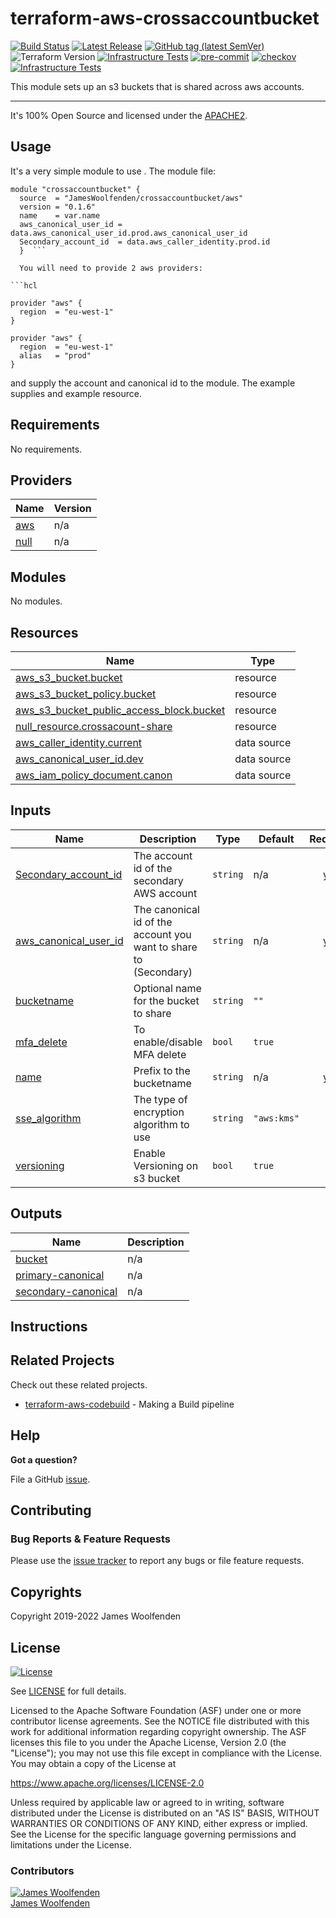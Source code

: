 # terraform-aws-crossaccountbucket

[![Build Status](https://github.com/JamesWoolfenden/terraform-aws-crossaccountbucket/workflows/Verify%20and%20Bump/badge.svg?branch=master)](https://github.com/JamesWoolfenden/terraform-aws-crossaccountbucket)
[![Latest Release](https://img.shields.io/github/release/JamesWoolfenden/terraform-aws-crossaccountbucket.svg)](https://github.com/JamesWoolfenden/terraform-aws-crossaccountbucket/releases/latest)
[![GitHub tag (latest SemVer)](https://img.shields.io/github/tag/JamesWoolfenden/terraform-aws-crossaccountbucket.svg?label=latest)](https://github.com/JamesWoolfenden/terraform-aws-crossaccountbucket/releases/latest)
![Terraform Version](https://img.shields.io/badge/tf-%3E%3D0.14.0-blue.svg)
[![Infrastructure Tests](https://www.bridgecrew.cloud/badges/github/JamesWoolfenden/terraform-aws-crossaccountbucket/cis_aws)](https://www.bridgecrew.cloud/link/badge?vcs=github&fullRepo=JamesWoolfenden%2Fterraform-aws-crossaccountbucket&benchmark=CIS+AWS+V1.2)
[![pre-commit](https://img.shields.io/badge/pre--commit-enabled-brightgreen?logo=pre-commit&logoColor=white)](https://github.com/pre-commit/pre-commit)
[![checkov](https://img.shields.io/badge/checkov-verified-brightgreen)](https://www.checkov.io/)
[![Infrastructure Tests](https://www.bridgecrew.cloud/badges/github/jameswoolfenden/terraform-aws-crossaccountbucket/general)](https://www.bridgecrew.cloud/link/badge?vcs=github&fullRepo=JamesWoolfenden%2Fterraform-aws-crossaccountbucket&benchmark=INFRASTRUCTURE+SECURITY)

This module sets up an s3 buckets that is shared across aws accounts.

---

It's 100% Open Source and licensed under the [APACHE2](LICENSE).

## Usage

It's a very simple module to use .
The module file:

````make
module "crossaccountbucket" {
  source  = "JamesWoolfenden/crossaccountbucket/aws"
  version = "0.1.6"
  name    = var.name
  aws_canonical_user_id = data.aws_canonical_user_id.prod.aws_canonical_user_id
  Secondary_account_id  = data.aws_caller_identity.prod.id
  }  ```

  You will need to provide 2 aws providers:

```hcl

provider "aws" {
  region  = "eu-west-1"
}

provider "aws" {
  region  = "eu-west-1"
  alias   = "prod"
}

````

and supply the account and canonical id to the module. The example supplies and example resource.

<!-- BEGINNING OF PRE-COMMIT-TERRAFORM DOCS HOOK -->

## Requirements

No requirements.

## Providers

| Name                                                | Version |
| --------------------------------------------------- | ------- |
| <a name="provider_aws"></a> [aws](#provider_aws)    | n/a     |
| <a name="provider_null"></a> [null](#provider_null) | n/a     |

## Modules

No modules.

## Resources

| Name                                                                                                                                                  | Type        |
| ----------------------------------------------------------------------------------------------------------------------------------------------------- | ----------- |
| [aws_s3_bucket.bucket](https://registry.terraform.io/providers/hashicorp/aws/latest/docs/resources/s3_bucket)                                         | resource    |
| [aws_s3_bucket_policy.bucket](https://registry.terraform.io/providers/hashicorp/aws/latest/docs/resources/s3_bucket_policy)                           | resource    |
| [aws_s3_bucket_public_access_block.bucket](https://registry.terraform.io/providers/hashicorp/aws/latest/docs/resources/s3_bucket_public_access_block) | resource    |
| [null_resource.crossacount-share](https://registry.terraform.io/providers/hashicorp/null/latest/docs/resources/resource)                              | resource    |
| [aws_caller_identity.current](https://registry.terraform.io/providers/hashicorp/aws/latest/docs/data-sources/caller_identity)                         | data source |
| [aws_canonical_user_id.dev](https://registry.terraform.io/providers/hashicorp/aws/latest/docs/data-sources/canonical_user_id)                         | data source |
| [aws_iam_policy_document.canon](https://registry.terraform.io/providers/hashicorp/aws/latest/docs/data-sources/iam_policy_document)                   | data source |

## Inputs

| Name                                                                                             | Description                                                      | Type     | Default     | Required |
| ------------------------------------------------------------------------------------------------ | ---------------------------------------------------------------- | -------- | ----------- | :------: |
| <a name="input_Secondary_account_id"></a> [Secondary_account_id](#input_Secondary_account_id)    | The account id of the secondary AWS account                      | `string` | n/a         |   yes    |
| <a name="input_aws_canonical_user_id"></a> [aws_canonical_user_id](#input_aws_canonical_user_id) | The canonical id of the account you want to share to (Secondary) | `string` | n/a         |   yes    |
| <a name="input_bucketname"></a> [bucketname](#input_bucketname)                                  | Optional name for the bucket to share                            | `string` | `""`        |    no    |
| <a name="input_mfa_delete"></a> [mfa_delete](#input_mfa_delete)                                  | To enable/disable MFA delete                                     | `bool`   | `true`      |    no    |
| <a name="input_name"></a> [name](#input_name)                                                    | Prefix to the bucketname                                         | `string` | n/a         |   yes    |
| <a name="input_sse_algorithm"></a> [sse_algorithm](#input_sse_algorithm)                         | The type of encryption algorithm to use                          | `string` | `"aws:kms"` |    no    |
| <a name="input_versioning"></a> [versioning](#input_versioning)                                  | Enable Versioning on s3 bucket                                   | `bool`   | `true`      |    no    |

## Outputs

| Name                                                                                         | Description |
| -------------------------------------------------------------------------------------------- | ----------- |
| <a name="output_bucket"></a> [bucket](#output_bucket)                                        | n/a         |
| <a name="output_primary-canonical"></a> [primary-canonical](#output_primary-canonical)       | n/a         |
| <a name="output_secondary-canonical"></a> [secondary-canonical](#output_secondary-canonical) | n/a         |

<!-- END OF PRE-COMMIT-TERRAFORM DOCS HOOK -->

## Instructions

## Related Projects

Check out these related projects.

- [terraform-aws-codebuild](https://github.com/jameswoolfenden/terraform-aws-codebuild) - Making a Build pipeline

## Help

**Got a question?**

File a GitHub [issue](https://github.com/jameswoolfenden/terraform-aws-crossaccountbucket/issues).

## Contributing

### Bug Reports & Feature Requests

Please use the [issue tracker](https://github.com/jameswoolfenden/terraform-aws-crossaccountbucket/issues) to report any bugs or file feature requests.

## Copyrights

Copyright 2019-2022 James Woolfenden

## License

[![License](https://img.shields.io/badge/License-Apache%202.0-blue.svg)](https://opensource.org/licenses/Apache-2.0)

See [LICENSE](LICENSE) for full details.

Licensed to the Apache Software Foundation (ASF) under one
or more contributor license agreements. See the NOTICE file
distributed with this work for additional information
regarding copyright ownership. The ASF licenses this file
to you under the Apache License, Version 2.0 (the
"License"); you may not use this file except in compliance
with the License. You may obtain a copy of the License at

<https://www.apache.org/licenses/LICENSE-2.0>

Unless required by applicable law or agreed to in writing,
software distributed under the License is distributed on an
"AS IS" BASIS, WITHOUT WARRANTIES OR CONDITIONS OF ANY
KIND, either express or implied. See the License for the
specific language governing permissions and limitations
under the License.

### Contributors

[![James Woolfenden][jameswoolfenden_avatar]][jameswoolfenden_homepage]<br/>[James Woolfenden][jameswoolfenden_homepage]

[jameswoolfenden_homepage]: https://github.com/jameswoolfenden
[jameswoolfenden_avatar]: https://github.com/jameswoolfenden.png?size=150
[github]: https://github.com/jameswoolfenden
[linkedin]: https://www.linkedin.com/in/jameswoolfenden/
[twitter]: https://twitter.com/JimWoolfenden
[share_twitter]: https://twitter.com/intent/tweet/?text=terraform-aws-crossaccountbucket&url=https://github.com/jameswoolfenden/terraform-aws-crossaccountbucket
[share_linkedin]: https://www.linkedin.com/shareArticle?mini=true&title=terraform-aws-crossaccountbucket&url=https://github.com/jameswoolfenden/terraform-aws-crossaccountbucket
[share_reddit]: https://reddit.com/submit/?url=https://github.com/jameswoolfenden/terraform-aws-crossaccountbucket
[share_facebook]: https://facebook.com/sharer/sharer.php?u=https://github.com/jameswoolfenden/terraform-aws-crossaccountbucket
[share_email]: mailto:?subject=terraform-aws-crossaccountbucket&body=https://github.com/jameswoolfenden/terraform-aws-crossaccountbucket
